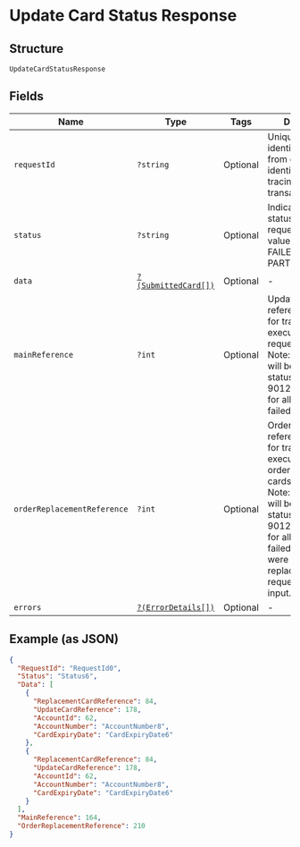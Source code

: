 
# Update Card Status Response

## Structure

`UpdateCardStatusResponse`

## Fields

| Name | Type | Tags | Description | Getter | Setter |
|  --- | --- | --- | --- | --- | --- |
| `requestId` | `?string` | Optional | Unique request identifier passed from end user. This identifier helps in tracing a transaction | getRequestId(): ?string | setRequestId(?string requestId): void |
| `status` | `?string` | Optional | Indicates overall status of the request. Allowed values: SUCCESS, FAILED, PARTIAL_SUCCESS | getStatus(): ?string | setStatus(?string status): void |
| `data` | [`?(SubmittedCard[])`](../../doc/models/submitted-card.md) | Optional | - | getData(): ?array | setData(?array data): void |
| `mainReference` | `?int` | Optional | Update status reference number for tracking the execution of the request. <br>Note: Reference will be empty for status 9006 and 9012 i.e., request for all the cards failed. | getMainReference(): ?int | setMainReference(?int mainReference): void |
| `orderReplacementReference` | `?int` | Optional | Order replacement reference number for tracking the execution of the order replacement cards request. <br/>Note: Reference will be empty for status 9006 and 9012 i.e., request for all the cards failed or if there were no order replacement requested in the input. | getOrderReplacementReference(): ?int | setOrderReplacementReference(?int orderReplacementReference): void |
| `errors` | [`?(ErrorDetails[])`](../../doc/models/error-details.md) | Optional | - | getErrors(): ?array | setErrors(?array errors): void |

## Example (as JSON)

```json
{
  "RequestId": "RequestId0",
  "Status": "Status6",
  "Data": [
    {
      "ReplacementCardReference": 84,
      "UpdateCardReference": 178,
      "AccountId": 62,
      "AccountNumber": "AccountNumber8",
      "CardExpiryDate": "CardExpiryDate6"
    },
    {
      "ReplacementCardReference": 84,
      "UpdateCardReference": 178,
      "AccountId": 62,
      "AccountNumber": "AccountNumber8",
      "CardExpiryDate": "CardExpiryDate6"
    }
  ],
  "MainReference": 164,
  "OrderReplacementReference": 210
}
```

